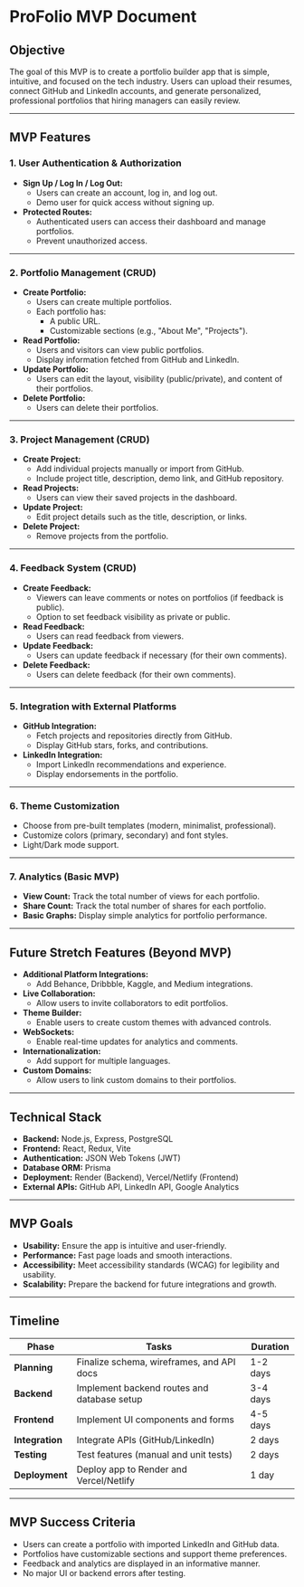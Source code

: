 # **ProFolio MVP Document**

## **Objective**
The goal of this MVP is to create a portfolio builder app that is simple, intuitive, and focused on the tech industry. Users can upload their resumes, connect GitHub and LinkedIn accounts, and generate personalized, professional portfolios that hiring managers can easily review.

---

## **MVP Features**

### **1. User Authentication & Authorization**
- **Sign Up / Log In / Log Out:**
  - Users can create an account, log in, and log out.
  - Demo user for quick access without signing up.
- **Protected Routes:**
  - Authenticated users can access their dashboard and manage portfolios.
  - Prevent unauthorized access.

---

### **2. Portfolio Management (CRUD)**
- **Create Portfolio:**
  - Users can create multiple portfolios.
  - Each portfolio has:
    - A public URL.
    - Customizable sections (e.g., "About Me", "Projects").
- **Read Portfolio:**
  - Users and visitors can view public portfolios.
  - Display information fetched from GitHub and LinkedIn.
- **Update Portfolio:**
  - Users can edit the layout, visibility (public/private), and content of their portfolios.
- **Delete Portfolio:**
  - Users can delete their portfolios.

---

### **3. Project Management (CRUD)**
- **Create Project:**
  - Add individual projects manually or import from GitHub.
  - Include project title, description, demo link, and GitHub repository.
- **Read Projects:**
  - Users can view their saved projects in the dashboard.
- **Update Project:**
  - Edit project details such as the title, description, or links.
- **Delete Project:**
  - Remove projects from the portfolio.

---

### **4. Feedback System (CRUD)**
- **Create Feedback:**
  - Viewers can leave comments or notes on portfolios (if feedback is public).
  - Option to set feedback visibility as private or public.
- **Read Feedback:**
  - Users can read feedback from viewers.
- **Update Feedback:**
  - Users can update feedback if necessary (for their own comments).
- **Delete Feedback:**
  - Users can delete feedback (for their own comments).

---

### **5. Integration with External Platforms**
- **GitHub Integration:**
  - Fetch projects and repositories directly from GitHub.
  - Display GitHub stars, forks, and contributions.
- **LinkedIn Integration:**
  - Import LinkedIn recommendations and experience.
  - Display endorsements in the portfolio.

---

### **6. Theme Customization**
- Choose from pre-built templates (modern, minimalist, professional).
- Customize colors (primary, secondary) and font styles.
- Light/Dark mode support.

---

### **7. Analytics (Basic MVP)**
- **View Count:** Track the total number of views for each portfolio.
- **Share Count:** Track the total number of shares for each portfolio.
- **Basic Graphs:** Display simple analytics for portfolio performance.

---

## **Future Stretch Features (Beyond MVP)**
- **Additional Platform Integrations:**
  - Add Behance, Dribbble, Kaggle, and Medium integrations.
- **Live Collaboration:**
  - Allow users to invite collaborators to edit portfolios.
- **Theme Builder:**
  - Enable users to create custom themes with advanced controls.
- **WebSockets:**
  - Enable real-time updates for analytics and comments.
- **Internationalization:**
  - Add support for multiple languages.
- **Custom Domains:**
  - Allow users to link custom domains to their portfolios.

---

## **Technical Stack**
- **Backend:** Node.js, Express, PostgreSQL
- **Frontend:** React, Redux, Vite
- **Authentication:** JSON Web Tokens (JWT)
- **Database ORM:** Prisma
- **Deployment:** Render (Backend), Vercel/Netlify (Frontend)
- **External APIs:** GitHub API, LinkedIn API, Google Analytics

---

## **MVP Goals**
- **Usability:** Ensure the app is intuitive and user-friendly.
- **Performance:** Fast page loads and smooth interactions.
- **Accessibility:** Meet accessibility standards (WCAG) for legibility and usability.
- **Scalability:** Prepare the backend for future integrations and growth.

---

## **Timeline**
| **Phase**   | **Tasks**                                   | **Duration**  |
|-------------|---------------------------------------------|---------------|
| **Planning** | Finalize schema, wireframes, and API docs   | 1-2 days      |
| **Backend**  | Implement backend routes and database setup | 3-4 days      |
| **Frontend** | Implement UI components and forms           | 4-5 days      |
| **Integration** | Integrate APIs (GitHub/LinkedIn)         | 2 days        |
| **Testing**  | Test features (manual and unit tests)       | 2 days        |
| **Deployment** | Deploy app to Render and Vercel/Netlify   | 1 day         |

---

## **MVP Success Criteria**
- Users can create a portfolio with imported LinkedIn and GitHub data.
- Portfolios have customizable sections and support theme preferences.
- Feedback and analytics are displayed in an informative manner.
- No major UI or backend errors after testing.